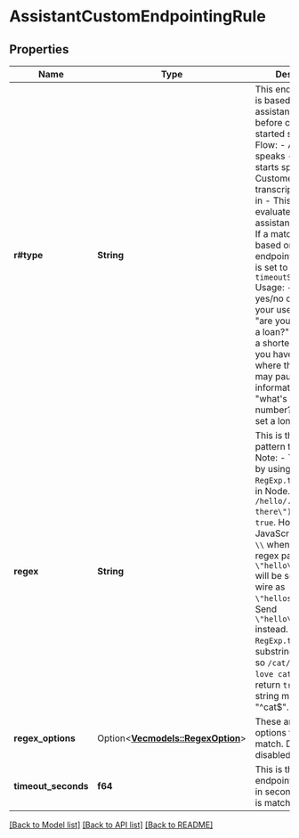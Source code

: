 # AssistantCustomEndpointingRule

## Properties

Name | Type | Description | Notes
------------ | ------------- | ------------- | -------------
**r#type** | **String** | This endpointing rule is based on the last assistant message before customer started speaking.  Flow: - Assistant speaks - Customer starts speaking - Customer transcription comes in - This rule is evaluated on the last assistant message - If a match is found based on `regex`, the endpointing timeout is set to `timeoutSeconds`  Usage: - If you have yes/no questions in your use case like \"are you interested in a loan?\", you can set a shorter timeout. - If you have questions where the customer may pause to look up information like \"what's my account number?\", you can set a longer timeout. | 
**regex** | **String** | This is the regex pattern to match.  Note: - This works by using the `RegExp.test` method in Node.JS. Eg. `/hello/.test(\"hello there\")` will return `true`.  Hot tip: - In JavaScript, escape `\\` when sending the regex pattern. Eg. `\"hello\\sthere\"` will be sent over the wire as `\"hellosthere\"`. Send `\"hello\\\\sthere\"` instead. - `RegExp.test` does substring matching, so `/cat/.test(\"I love cats\")` will return `true`. To do full string matching, send \"^cat$\". | 
**regex_options** | Option<[**Vec<models::RegexOption>**](RegexOption.md)> | These are the options for the regex match. Defaults to all disabled.  @default [] | [optional]
**timeout_seconds** | **f64** | This is the endpointing timeout in seconds, if the rule is matched. | 

[[Back to Model list]](../README.md#documentation-for-models) [[Back to API list]](../README.md#documentation-for-api-endpoints) [[Back to README]](../README.md)


